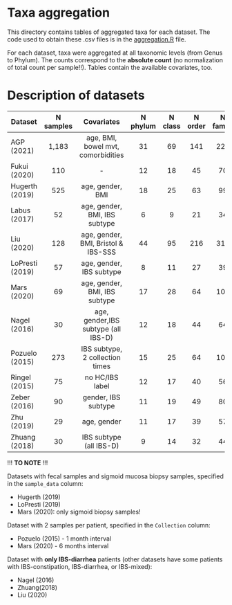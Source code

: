 # Taxa aggregation

This directory contains tables of aggregated taxa for each dataset. The code used to obtain these .csv files is in the [aggregation.R](aggregation.R) file.

For each dataset, taxa were aggregated at all taxonomic levels (from Genus to Phylum). The counts correspond to the **absolute count** (no normalization of total count per sample!!). Tables contain the available covariates, too.


# Description of datasets

|     Dataset    | N samples |               Covariates          | N phylum | N class | N order | N family | N genus |
| -------------- | :-------: | :--------------------------------:| :------: | :-----: | :-----: | :------: | :-----: |
|   AGP (2021)   |  1,183    |age, BMI, bowel mvt, comorbidities |    31    |   69    |  141    |   223    |   613   |
|  Fukui (2020)  |    110    |                  -                |    12    |   18    |   45    |    70    |   210   |
| Hugerth (2019) |    525    |age, gender, BMI                   |    18    |   25    |   63    |    99    |   262   |
|  Labus (2017)  |     52    |age, gender, BMI, IBS subtype      |     6    |    9    |   21    |    34    |    91   |
|   Liu (2020)   |    128    |age, gender, BMI, Bristol & IBS-SSS|    44    |   95    |  216    |   316    |   701   |
|LoPresti (2019) |     57    |age, gender, IBS subtype           |     8    |   11    |   27    |    39    |    83   |
|   Mars (2020)  |     69    |age, gender, BMI, IBS subtype      |    17    |   28    |   64    |   106    |   267   |
|  Nagel (2016)  |     30    |age, gender,IBS subtype (all IBS-D)|    12    |   18    |   44    |    64    |   163   |
| Pozuelo (2015) |    273    |IBS subtype, 2 collection times    |    15    |   25    |   64    |   103    |   308   |
|  Ringel (2015) |     75    |no HC/IBS label                    |    12    |   17    |   40    |    56    |   147   |
|  Zeber (2016)  |     90    |gender, IBS subtype                |    11    |   19    |   49    |    80    |   236   |
|   Zhu (2019)   |     29    |age, gender                        |    11    |   17    |   39    |    57    |   142   |
| Zhuang (2018)  |     30    |IBS subtype (all IBS-D)            |     9    |   14    |   32    |    44    |   116   |


!!! **TO NOTE** !!!

Datasets with fecal samples and sigmoid mucosa biopsy samples, specified in the `sample_data` column:
- Hugerth (2019)
- LoPresti (2019)
- Mars (2020): only sigmoid biopsy samples!

Dataset with 2 samples per patient, specified in the `Collection` column:
- Pozuelo (2015) - 1 month interval
- Mars (2020) - 6 months interval

Dataset with **only IBS-diarrhea** patients (other datasets have some patients with IBS-constipation, IBS-diarrhea, or IBS-mixed):
- Nagel (2016)
- Zhuang(2018)
- Liu (2020)